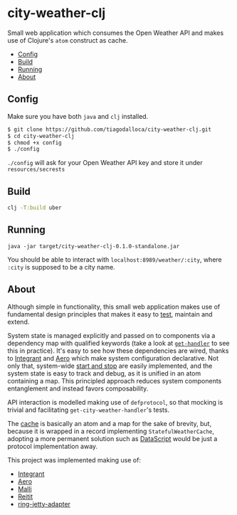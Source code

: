# city-weather-clj

Small web application which consumes the Open Weather API and makes use of Clojure's `atom` construct as cache.

- [Config](#config)
- [Build](#build)
- [Running](#running)
- [About](#about)

## Config

Make sure you have both `java` and `clj` installed.

```bash
$ git clone https://github.com/tiagodalloca/city-weather-clj.git
$ cd city-weather-clj
$ chmod +x config
$ ./config
```

`./config` will ask for your Open Weather API key and store it under `resources/secrests`

## Build

```bash
clj -T:build uber
```

## Running

```
java -jar target/city-weather-clj-0.1.0-standalone.jar
```

You should be able to interact with `localhost:8989/weather/:city`, where `:city` is supposed to be a city name.

## About

Although simple in functionality, this small web application makes use of fundamental design principles that makes it easy to [test](./tests/city_weather_clj/http/handler/tests.clj), maintain and extend.

System state is managed explicitly and passed on to components via a dependency map with qualified keywords (take a look at [`get-handler`](./src/city_weather_clj/http/handler.clj) to see this in practice). It's easy to see how these dependencies are wired, thanks to [Integrant](https://github.com/weavejester/integrant) and [Aero](https://github.com/juxt/aero) which make system configuration declarative. Not only that, system-wide [start and stop](./src/city_weather_clj/system.clj) are easily implemented, and the system state is easy to track and debug, as it is unified in an atom containing a map. This principled approach reduces system components entanglement and instead favors composability.

API interaction is modelled making use of `defprotocol`, so that mocking is trivial and facilitating `get-city-weather-handler`'s tests.

The [cache](./src/city_weather_clj/cache.clj) is basically an atom and a map for the sake of brevity, but, because it is wrapped in a record implementing `StatefulWeatherCache`, adopting a more permanent solution such as [DataScript](https://github.com/tonsky/datascript) would be just a protocol implementation away.

This project was implemented making use of:
- [Integrant](https://github.com/weavejester/integrant) 
- [Aero](https://github.com/juxt/aero)
- [Malli](https://github.com/metosin/malli)
- [Reitit](https://github.com/metosin/reitit)
- [ring-jetty-adapter](https://clojars.org/ring/ring-jetty-adapter)
